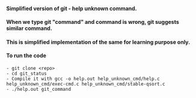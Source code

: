 #### Simplified version of git - help unknown command.
#### When we type git "command" and command is wrong, git suggests similar command.
#### This is simplified implementation of the same for learning purpose only.
#### To run the code
    - git clone <repo>
    - cd git_status
    - Compile it with gcc -o help.out help_unknown_cmd/help.c help_unknown_cmd/exec-cmd.c help_unknown_cmd/stable-qsort.c
    - ./help.out git_command
